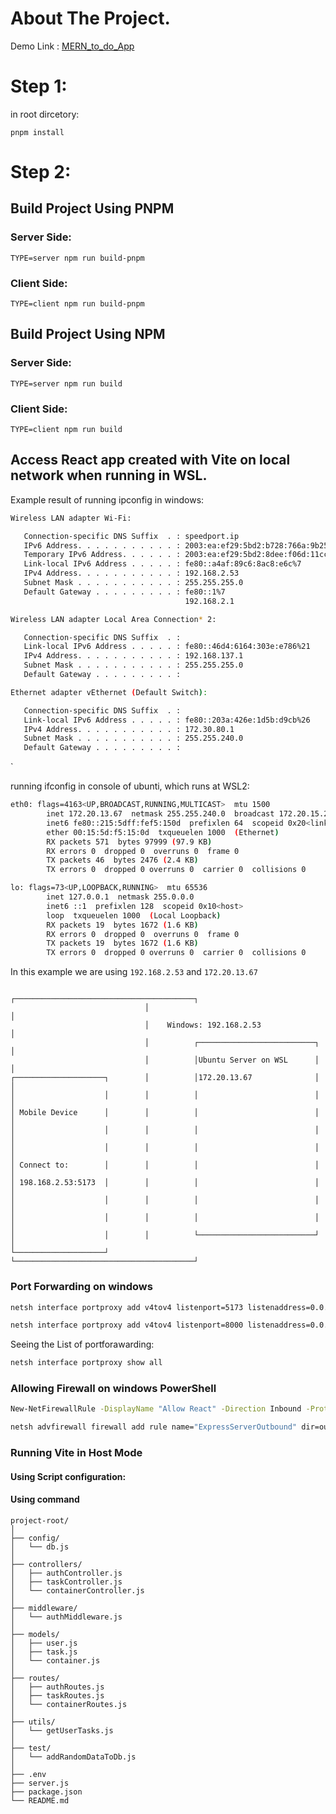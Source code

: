 # About The Project.
Demo Link : [MERN_to_do_App](http://5.75.137.255:5173/)
# Step 1:
in root dircetory:
```
pnpm install
```

# Step 2:
## Build Project Using PNPM
### Server Side:

```
TYPE=server npm run build-pnpm
```
### Client Side:
```
TYPE=client npm run build-pnpm
```
## Build Project Using NPM
### Server Side:
```
TYPE=server npm run build
```
### Client Side:
```
TYPE=client npm run build
```

## Access React app created with Vite on local network when running in WSL.

Example result of running ipconfig in windows:
```bash
Wireless LAN adapter Wi-Fi:

   Connection-specific DNS Suffix  . : speedport.ip
   IPv6 Address. . . . . . . . . . . : 2003:ea:ef29:5bd2:b728:766a:9b25:eaf3
   Temporary IPv6 Address. . . . . . : 2003:ea:ef29:5bd2:8dee:f06d:11cc:53e8
   Link-local IPv6 Address . . . . . : fe80::a4af:89c6:8ac8:e6c%7
   IPv4 Address. . . . . . . . . . . : 192.168.2.53
   Subnet Mask . . . . . . . . . . . : 255.255.255.0
   Default Gateway . . . . . . . . . : fe80::1%7
                                       192.168.2.1

Wireless LAN adapter Local Area Connection* 2:

   Connection-specific DNS Suffix  . :
   Link-local IPv6 Address . . . . . : fe80::46d4:6164:303e:e786%21
   IPv4 Address. . . . . . . . . . . : 192.168.137.1
   Subnet Mask . . . . . . . . . . . : 255.255.255.0
   Default Gateway . . . . . . . . . :

Ethernet adapter vEthernet (Default Switch):

   Connection-specific DNS Suffix  . :
   Link-local IPv6 Address . . . . . : fe80::203a:426e:1d5b:d9cb%26
   IPv4 Address. . . . . . . . . . . : 172.30.80.1
   Subnet Mask . . . . . . . . . . . : 255.255.240.0
   Default Gateway . . . . . . . . . :
```
`

running ifconfig in console of ubunti, which runs at WSL2:
```bash
eth0: flags=4163<UP,BROADCAST,RUNNING,MULTICAST>  mtu 1500
        inet 172.20.13.67  netmask 255.255.240.0  broadcast 172.20.15.255
        inet6 fe80::215:5dff:fef5:150d  prefixlen 64  scopeid 0x20<link>
        ether 00:15:5d:f5:15:0d  txqueuelen 1000  (Ethernet)
        RX packets 571  bytes 97999 (97.9 KB)
        RX errors 0  dropped 0  overruns 0  frame 0
        TX packets 46  bytes 2476 (2.4 KB)
        TX errors 0  dropped 0 overruns 0  carrier 0  collisions 0

lo: flags=73<UP,LOOPBACK,RUNNING>  mtu 65536
        inet 127.0.0.1  netmask 255.0.0.0
        inet6 ::1  prefixlen 128  scopeid 0x10<host>
        loop  txqueuelen 1000  (Local Loopback)
        RX packets 19  bytes 1672 (1.6 KB)
        RX errors 0  dropped 0  overruns 0  frame 0
        TX packets 19  bytes 1672 (1.6 KB)
        TX errors 0  dropped 0 overruns 0  carrier 0  collisions 0
```

In this example we are using `192.168.2.53` and `172.20.13.67`


```
                              ┌────────────────────────────────────────┐
                              │                                        │
                              │    Windows: 192.168.2.53               │
                              │          ┌──────────────────────────┐  │
                              │          │Ubuntu Server on WSL      │  │
┌────────────────────┐        │          │172.20.13.67              │  │
│                    │        │          │                          │  │
│ Mobile Device      │        │          │                          │  │
│                    │        │          │                          │  │
│                    │        │          │                          │  │
│ Connect to:        │        │          │                          │  │
│ 198.168.2.53:5173  │        │          │                          │  │
│                    │        │          │                          │  │
│                    │        │          │                          │  │
│                    │        │          └──────────────────────────┘  │
└────────────────────┘        └────────────────────────────────────────┘
```

### Port Forwarding on windows
```bash
netsh interface portproxy add v4tov4 listenport=5173 listenaddress=0.0.0.0 connectport=5173 connectaddress=172.20.13.67
```
```bash
netsh interface portproxy add v4tov4 listenport=8000 listenaddress=0.0.0.0 connectport=8000 connectaddress=172.20.13.67
```

Seeing the List of portforawarding:
```bash
netsh interface portproxy show all
```

### Allowing Firewall on windows PowerShell
```bash
New-NetFirewallRule -DisplayName "Allow React" -Direction Inbound -Protocol TCP -LocalPort 5173 -Action Allow
```

```bash
netsh advfirewall firewall add rule name="ExpressServerOutbound" dir=out action=allow protocol=TCP localport=8000
```
### Running Vite in Host Mode
#### Using Script configuration:

#### Using command



```
project-root/
│
├── config/
│   └── db.js
│
├── controllers/
│   ├── authController.js
│   ├── taskController.js
│   └── containerController.js
│
├── middleware/
│   └── authMiddleware.js
│
├── models/
│   ├── user.js
│   ├── task.js
│   └── container.js
│
├── routes/
│   ├── authRoutes.js
│   ├── taskRoutes.js
│   └── containerRoutes.js
│
├── utils/
│   └── getUserTasks.js
│
├── test/
│   └── addRandomDataToDb.js
│
├── .env
├── server.js
├── package.json
└── README.md
```
